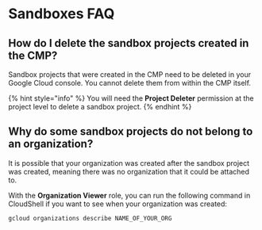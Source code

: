 # Sandboxes FAQ

## How do I delete the sandbox projects created in the CMP?&#x20;

Sandbox projects that were created in the CMP need to be deleted in your Google Cloud console. You cannot delete them from within the CMP itself.&#x20;

{% hint style="info" %}
You will need the **Project Deleter** permission at the project level to delete a sandbox project.
{% endhint %}

## Why do some sandbox projects do not belong to an organization?

It is possible that your organization was created after the sandbox project was created, meaning there was no organization that it could be attached to.

With the **Organization Viewer** role, you can run the following command in CloudShell if you want to see when your organization was created:

```
gcloud organizations describe NAME_OF_YOUR_ORG
```
